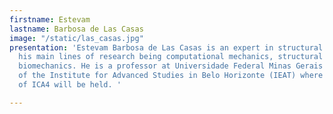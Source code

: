 ```yaml
---
firstname: Estevam
lastname: Barbosa de Las Casas
image: "/static/las_casas.jpg"
presentation: 'Estevam Barbosa de Las Casas is an expert in structural engineering,
  his main lines of research being computational mechanics, structural analysis, and
  biomechanics. He is a professor at Universidade Federal Minas Gerais and director
  of the Institute for Advanced Studies in Belo Horizonte (IEAT) where the third meeting
  of ICA4 will be held. '

---
```


